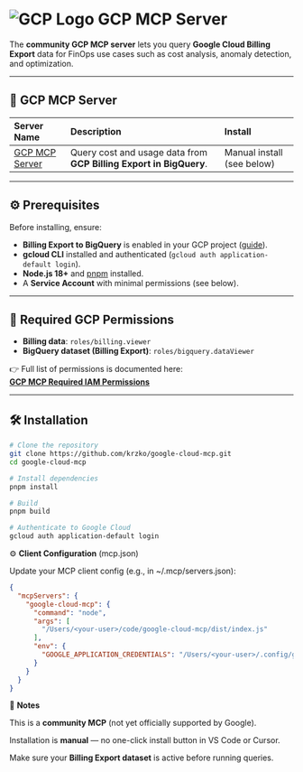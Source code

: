 # ![GCP Logo](https://www.vectorlogo.zone/logos/google_cloud/google_cloud-icon.svg) GCP MCP Server

The **community GCP MCP server** lets you query **Google Cloud Billing Export** data for FinOps use cases such as cost analysis, anomaly detection, and optimization.  

---

## 🔧 GCP MCP Server

| **Server Name** | **Description** | **Install** |
|:----------------|:----------------|:-------------|
| [GCP MCP Server](https://github.com/krzko/google-cloud-mcp) | Query cost and usage data from **GCP Billing Export in BigQuery**. | Manual install (see below) |

---

## ⚙️ Prerequisites

Before installing, ensure:  
- **Billing Export to BigQuery** is enabled in your GCP project ([guide](https://cloud.google.com/billing/docs/how-to/export-data-bigquery)).  
- **gcloud CLI** installed and authenticated (`gcloud auth application-default login`).  
- **Node.js 18+** and [pnpm](https://pnpm.io/installation) installed.  
- A **Service Account** with minimal permissions (see below).  

---

## 🔐 Required GCP Permissions

- **Billing data**: `roles/billing.viewer`  
- **BigQuery dataset (Billing Export)**: `roles/bigquery.dataViewer`  

👉 Full list of permissions is documented here:  
[**GCP MCP Required IAM Permissions**](../tooling-governance/security-privileges-gcp.md)  

---

## 🛠 Installation

```bash
# Clone the repository
git clone https://github.com/krzko/google-cloud-mcp.git
cd google-cloud-mcp

# Install dependencies
pnpm install

# Build
pnpm build

# Authenticate to Google Cloud
gcloud auth application-default login
```

⚙️ **Client Configuration** (mcp.json)

Update your MCP client config (e.g., in ~/.mcp/servers.json):
```json
{
  "mcpServers": {
    "google-cloud-mcp": {
      "command": "node",
      "args": [
        "/Users/<your-user>/code/google-cloud-mcp/dist/index.js"
      ],
      "env": {
        "GOOGLE_APPLICATION_CREDENTIALS": "/Users/<your-user>/.config/gcloud/application_default_credentials.json"
      }
    }
  }
}
```
📝 **Notes**

This is a **community MCP** (not yet officially supported by Google).

Installation is **manual** — no one-click install button in VS Code or Cursor.

Make sure your **Billing Export dataset** is active before running queries.
